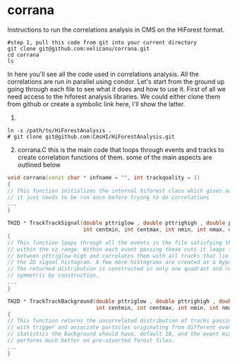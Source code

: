 corrana
=======

Instructions to run the correlations analysis in CMS on the HiForest format.

```Shell
#step 1, pull this code from git into your current directory
git clone git@github.com:velicanu/corrana.git
cd corrana
ls
```

In here you'll see all the code used in correlations analysis. All the correlations are run in parallel using condor.
Let's start from the  ground up going through each file to see what it does and how to use it. First of all we need 
access to the hiforest analysis libraries. We could either clone them from github or create a symbolic link here, 
I'll show the latter.

1.
```Shell
ln -s /path/to/HiForestAnalysis .
# git clone git@github.com:CmsHI/HiForestAnalysis.git
```

2. corrana.C  this is the main code that loops through events and tracks to create correlation functions of them. 
              some of the main aspects are outlined below

```C++
void corrana(const char * infname = "", int trackquality = 1)
{
// This function initializes the internal hiforest class which gives access to all the event variables, 
// it just needs to be run once before trying to do correlations
...
}

TH2D * TrackTrackSignal(double pttriglow , double pttrighigh , double ptasslow , double ptasshigh, 
                        int centmin, int centmax, int nmin, int nmax, double vzrange)
{
// This function loops through all the events in the file satisfying the centrality/multiplicity cut
// within the vz range. Within each event passing these cuts it loops through all tracks that lie
// between pttriglow-high and correlates them with all tracks that lie between ptasslow-high and returns
// the 2D signal histogram. A few more histograms are created as a byproduct to classify the events.
// The returned distribution is constructed in only one quadrant and reflected to all others thus will be
// symmetric by construction.
...
}

TH2D * TrackTrackBackground(double pttriglow , double pttrighigh , double ptasslow, double ptasshigh, 
                            int centmin, int centmax, int nmin, int nmax, double vzrange, int statfactor)
{
// This function returns the uncorrelated distribution of tracks passing identical cuts as the signal, but 
// with trigger and associate particles originating from different events. Here statfactor sets how many more
// statistics the background should have, default 10, and the event mixing is done on consecutive events which
// performs much better on pre-vzsorted forest files. 
...
}
```
